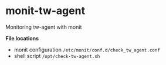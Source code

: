 # monit-tw-agent
Monitoring tw-agent with monit

**File locations**
- monit configuration `/etc/monit/conf.d/check_tw_agent.conf`
- shell script `/opt/check-tw-agent.sh`
